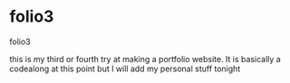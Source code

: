 # folio3
folio3

this is my third or fourth try at making a portfolio website. It is basically a codealong at this point but I will add my personal stuff tonight
